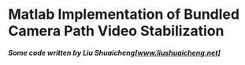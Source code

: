# Matlab Implementation of Bundled Camera Path Video Stabilization

___Some code written by Liu Shuaicheng[www.liushuaicheng.net]___


